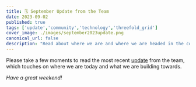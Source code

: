 ```yaml
---
title: 🗓 September Update from the Team
date: 2023-09-02
published: true
tags: ['update','community','technology','threefold_grid']
cover_image: ./images/september2023update.png
canonical_url: false
description: "Read about where we are and where we are headed in the coming weeks and beyond."
---
```


Please take a few moments to read the most recent [update](https://forum.threefold.io/t/september-02-2023-update-from-the-threefold-team/4060) from the team, which touches on where we are today and what we are building towards.

*Have a great weekend!*